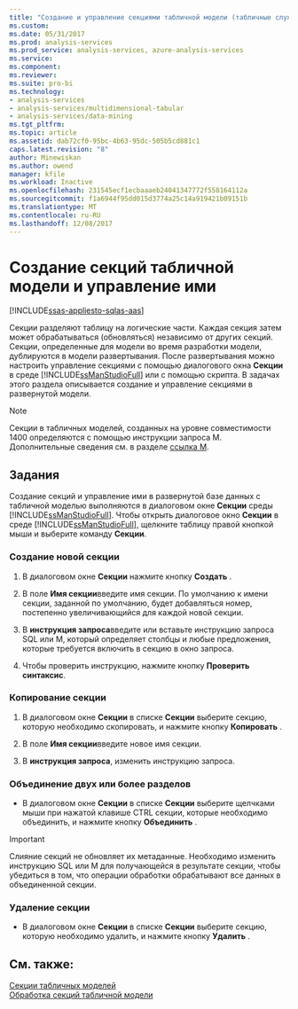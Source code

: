```yaml
---
title: "Создание и управление секциями табличной модели (табличные службы SSAS) | Документы Microsoft"
ms.custom: 
ms.date: 05/31/2017
ms.prod: analysis-services
ms.prod_service: analysis-services, azure-analysis-services
ms.service: 
ms.component: 
ms.reviewer: 
ms.suite: pro-bi
ms.technology:
- analysis-services
- analysis-services/multidimensional-tabular
- analysis-services/data-mining
ms.tgt_pltfrm: 
ms.topic: article
ms.assetid: dab72cf0-95bc-4b63-95dc-505b5cd881c1
caps.latest.revision: "8"
author: Minewiskan
ms.author: owend
manager: kfile
ms.workload: Inactive
ms.openlocfilehash: 231545ecf1ecbaaaeb24041347772f558164112a
ms.sourcegitcommit: f1a6944f95dd015d3774a25c14a919421b09151b
ms.translationtype: MT
ms.contentlocale: ru-RU
ms.lasthandoff: 12/08/2017
---
```

# <a name="create-and-manage-tabular-model-partitions"></a>Создание секций табличной модели и управление ими
[!INCLUDE[ssas-appliesto-sqlas-aas](../../includes/ssas-appliesto-sqlas-aas.md)]

  Секции разделяют таблицу на логические части. Каждая секция затем может обрабатываться (обновляться) независимо от других секций. Секции, определенные для модели во время разработки модели, дублируются в модели развертывания. После развертывания можно настроить управление секциями с помощью диалогового окна **Секции** в среде [!INCLUDE[ssManStudioFull](../../includes/ssmanstudiofull-md.md)] или с помощью скрипта. В задачах этого раздела описывается создание и управление секциями в развернутой модели.  
  
  > [!NOTE]  
>  Секции в табличных моделей, созданных на уровне совместимости 1400 определяются с помощью инструкции запроса M. Дополнительные сведения см. в разделе [ссылка M](https://msdn.microsoft.com/library/mt211003.aspx). 
>
  
## <a name="tasks"></a>Задания  
 Создание секций и управление ими в развернутой базе данных с табличной моделью выполняются в диалоговом окне **Секции** среды [!INCLUDE[ssManStudioFull](../../includes/ssmanstudiofull-md.md)]. Чтобы открыть диалоговое окно **Секции** в среде [!INCLUDE[ssManStudioFull](../../includes/ssmanstudiofull-md.md)], щелкните таблицу правой кнопкой мыши и выберите команду **Секции**.  
  
###  <a name="bkmk_create_new"></a> Создание новой секции  
  
1.  В диалоговом окне **Секции** нажмите кнопку **Создать** .  
  
2.  В поле **Имя секции**введите имя секции. По умолчанию к имени секции, заданной по умолчанию, будет добавляться номер, постепенно увеличивающийся для каждой новой секции.  
  
3.  В **инструкция запроса**введите или вставьте инструкцию запроса SQL или M, который определяет столбцы и любые предложения, которые требуется включить в секцию в окно запроса.  
  
4.  Чтобы проверить инструкцию, нажмите кнопку **Проверить синтаксис**.  
  
###  <a name="bkmk_copy"></a> Копирование секции  
  
1.  В диалоговом окне **Секции** в списке **Секции** выберите секцию, которую необходимо скопировать, и нажмите кнопку **Копировать** .  
  
2.  В поле **Имя секции**введите новое имя секции.  
  
3.  В **инструкция запроса**, изменить инструкцию запроса.  
  
###  <a name="bkmk_merge"></a> Объединение двух или более разделов  
  
-   В диалоговом окне **Секции** в списке **Секции** выберите щелчками мыши при нажатой клавише CTRL секции, которые необходимо объединить, и нажмите кнопку **Объединить** .  
  
> [!IMPORTANT]  
>  Слияние секций не обновляет их метаданные. Необходимо изменить инструкцию SQL или M для получающейся в результате секции, чтобы убедиться в том, что операции обработки обрабатывают все данных в объединенной секции.  
  
###  <a name="bkmk_delete"></a> Удаление секции  
  
-   В диалоговом окне **Секции** в списке **Секции** выберите секцию, которую необходимо удалить, и нажмите кнопку **Удалить** .  
  
## <a name="see-also"></a>См. также:  
 [Секции табличных моделей](../../analysis-services/tabular-models/tabular-model-partitions-ssas-tabular.md)   
 [Обработка секций табличной модели](../../analysis-services/tabular-models/process-tabular-model-partitions-ssas-tabular.md)  
  
  
